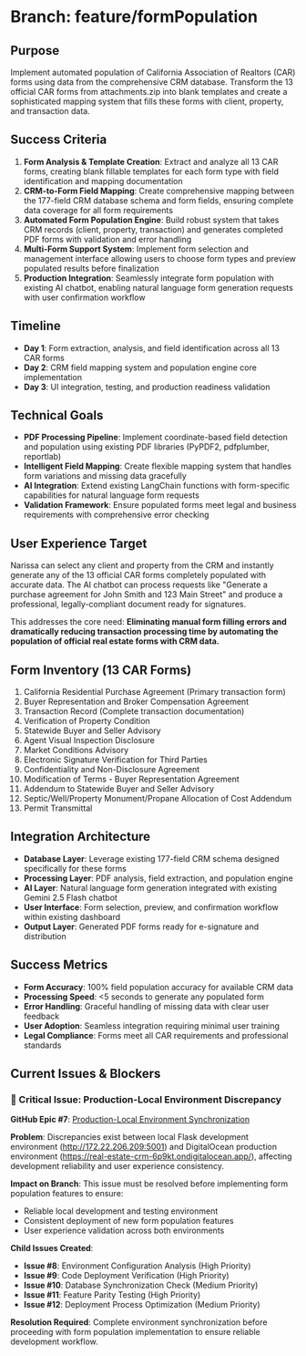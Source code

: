 # Branch: feature/formPopulation

## Purpose
Implement automated population of California Association of Realtors (CAR) forms using data from the comprehensive CRM database. Transform the 13 official CAR forms from attachments.zip into blank templates and create a sophisticated mapping system that fills these forms with client, property, and transaction data.

## Success Criteria
1. **Form Analysis & Template Creation**: Extract and analyze all 13 CAR forms, creating blank fillable templates for each form type with field identification and mapping documentation
2. **CRM-to-Form Field Mapping**: Create comprehensive mapping between the 177-field CRM database schema and form fields, ensuring complete data coverage for all form requirements  
3. **Automated Form Population Engine**: Build robust system that takes CRM records (client, property, transaction) and generates completed PDF forms with validation and error handling
4. **Multi-Form Support System**: Implement form selection and management interface allowing users to choose form types and preview populated results before finalization
5. **Production Integration**: Seamlessly integrate form population with existing AI chatbot, enabling natural language form generation requests with user confirmation workflow

## Timeline
- **Day 1**: Form extraction, analysis, and field identification across all 13 CAR forms
- **Day 2**: CRM field mapping system and population engine core implementation  
- **Day 3**: UI integration, testing, and production readiness validation

## Technical Goals
- **PDF Processing Pipeline**: Implement coordinate-based field detection and population using existing PDF libraries (PyPDF2, pdfplumber, reportlab)
- **Intelligent Field Mapping**: Create flexible mapping system that handles form variations and missing data gracefully
- **AI Integration**: Extend existing LangChain functions with form-specific capabilities for natural language form requests
- **Validation Framework**: Ensure populated forms meet legal and business requirements with comprehensive error checking

## User Experience Target
Narissa can select any client and property from the CRM and instantly generate any of the 13 official CAR forms completely populated with accurate data. The AI chatbot can process requests like "Generate a purchase agreement for John Smith and 123 Main Street" and produce a professional, legally-compliant document ready for signatures.

This addresses the core need: **Eliminating manual form filling errors and dramatically reducing transaction processing time by automating the population of official real estate forms with CRM data.**

## Form Inventory (13 CAR Forms)
1. California Residential Purchase Agreement (Primary transaction form)
2. Buyer Representation and Broker Compensation Agreement  
3. Transaction Record (Complete transaction documentation)
4. Verification of Property Condition
5. Statewide Buyer and Seller Advisory
6. Agent Visual Inspection Disclosure
7. Market Conditions Advisory
8. Electronic Signature Verification for Third Parties
9. Confidentiality and Non-Disclosure Agreement
10. Modification of Terms - Buyer Representation Agreement
11. Addendum to Statewide Buyer and Seller Advisory
12. Septic/Well/Property Monument/Propane Allocation of Cost Addendum
13. Permit Transmittal

## Integration Architecture
- **Database Layer**: Leverage existing 177-field CRM schema designed specifically for these forms
- **Processing Layer**: PDF analysis, field extraction, and population engine
- **AI Layer**: Natural language form generation integrated with existing Gemini 2.5 Flash chatbot
- **User Interface**: Form selection, preview, and confirmation workflow within existing dashboard
- **Output Layer**: Generated PDF forms ready for e-signature and distribution

## Success Metrics
- **Form Accuracy**: 100% field population accuracy for available CRM data
- **Processing Speed**: <5 seconds to generate any populated form
- **Error Handling**: Graceful handling of missing data with clear user feedback
- **User Adoption**: Seamless integration requiring minimal user training
- **Legal Compliance**: Forms meet all CAR requirements and professional standards

## Current Issues & Blockers

### 🚨 Critical Issue: Production-Local Environment Discrepancy
**GitHub Epic #7**: [Production-Local Environment Synchronization](https://github.com/endersclarity/ai-enhanced-real-estate-crm/issues/7)

**Problem**: Discrepancies exist between local Flask development environment (http://172.22.206.209:5001) and DigitalOcean production environment (https://real-estate-crm-6p9kt.ondigitalocean.app/), affecting development reliability and user experience consistency.

**Impact on Branch**: This issue must be resolved before implementing form population features to ensure:
- Reliable local development and testing environment
- Consistent deployment of new form population features
- User experience validation across both environments

**Child Issues Created**:
- **Issue #8**: Environment Configuration Analysis (High Priority)
- **Issue #9**: Code Deployment Verification (High Priority)  
- **Issue #10**: Database Synchronization Check (Medium Priority)
- **Issue #11**: Feature Parity Testing (High Priority)
- **Issue #12**: Deployment Process Optimization (Medium Priority)

**Resolution Required**: Complete environment synchronization before proceeding with form population implementation to ensure reliable development workflow.